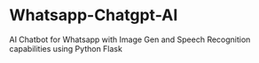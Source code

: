 # Whatsapp-Chatgpt-AI
AI Chatbot for Whatsapp with Image Gen and Speech Recognition capabilities using Python Flask
